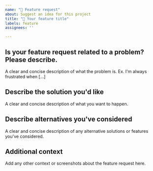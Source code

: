 ```yaml
---
name: "🔭 Feature request"
about: Suggest an idea for this project
title: "🔭 Your feature title"
labels: feature
assignees: ''

---
```


<!-- Example: https://github.com/swiftyfinch/Rugby/issues/93 -->

## Is your feature request related to a problem? Please describe.
A clear and concise description of what the problem is. Ex. I'm always frustrated when [...]

## Describe the solution you'd like
A clear and concise description of what you want to happen.

## Describe alternatives you've considered
A clear and concise description of any alternative solutions or features you've considered.

## Additional context
Add any other context or screenshots about the feature request here.
